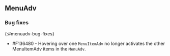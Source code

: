 ## MenuAdv

### Bug fixes
{:#menuadv-bug-fixes}

* \#F136480 - Hovering over one `MenuItemAdv` no longer activates the other MenuItemAdv items in the `MenuAdv`.